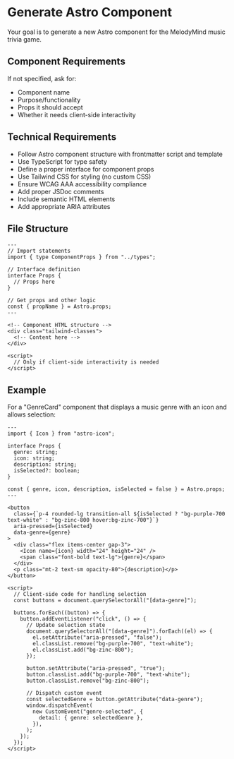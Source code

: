 # Generate Astro Component

Your goal is to generate a new Astro component for the MelodyMind music trivia game.

## Component Requirements

If not specified, ask for:

- Component name
- Purpose/functionality
- Props it should accept
- Whether it needs client-side interactivity

## Technical Requirements

- Follow Astro component structure with frontmatter script and template
- Use TypeScript for type safety
- Define a proper interface for component props
- Use Tailwind CSS for styling (no custom CSS)
- Ensure WCAG AAA accessibility compliance
- Add proper JSDoc comments
- Include semantic HTML elements
- Add appropriate ARIA attributes

## File Structure

```astro
---
// Import statements
import { type ComponentProps } from "../types";

// Interface definition
interface Props {
  // Props here
}

// Get props and other logic
const { propName } = Astro.props;
---

<!-- Component HTML structure -->
<div class="tailwind-classes">
  <!-- Content here -->
</div>

<script>
  // Only if client-side interactivity is needed
</script>
```

## Example

For a "GenreCard" component that displays a music genre with an icon and allows selection:

```astro
---
import { Icon } from "astro-icon";

interface Props {
  genre: string;
  icon: string;
  description: string;
  isSelected?: boolean;
}

const { genre, icon, description, isSelected = false } = Astro.props;
---

<button
  class={`p-4 rounded-lg transition-all ${isSelected ? "bg-purple-700 text-white" : "bg-zinc-800 hover:bg-zinc-700"}`}
  aria-pressed={isSelected}
  data-genre={genre}
>
  <div class="flex items-center gap-3">
    <Icon name={icon} width="24" height="24" />
    <span class="font-bold text-lg">{genre}</span>
  </div>
  <p class="mt-2 text-sm opacity-80">{description}</p>
</button>

<script>
  // Client-side code for handling selection
  const buttons = document.querySelectorAll("[data-genre]");

  buttons.forEach((button) => {
    button.addEventListener("click", () => {
      // Update selection state
      document.querySelectorAll("[data-genre]").forEach((el) => {
        el.setAttribute("aria-pressed", "false");
        el.classList.remove("bg-purple-700", "text-white");
        el.classList.add("bg-zinc-800");
      });

      button.setAttribute("aria-pressed", "true");
      button.classList.add("bg-purple-700", "text-white");
      button.classList.remove("bg-zinc-800");

      // Dispatch custom event
      const selectedGenre = button.getAttribute("data-genre");
      window.dispatchEvent(
        new CustomEvent("genre-selected", {
          detail: { genre: selectedGenre },
        }),
      );
    });
  });
</script>
```
